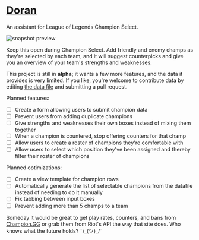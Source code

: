# [Doran](http://champion-select-assistant.herokuapp.com/)
An assistant for League of Legends Champion Select.

![snapshot preview](http://champion-select-assistant.herokuapp.com/readme-snapshot.png)

Keep this open during Champion Select. Add friendly and enemy champs as they're selected by each team, and it will suggest counterpicks and give you an overview of your team's strengths and weaknesses.

This project is still in **alpha;** it wants a few more features, and the data it provides is very limited. If you like, you're welcome to contribute data by editing [the data file](https://github.com/DawnPaladin/Doran/blob/master/champ_data.json) and submitting a pull request.

Planned features:

- [ ] Create a form allowing users to submit champion data
- [ ] Prevent users from adding duplicate champions
- [ ] Give strengths and weaknesses their own boxes instead of mixing them together
- [ ] When a champion is countered, stop offering counters for that champ
- [ ] Allow users to create a roster of champions they're comfortable with
- [ ] Allow users to select which position they've been assigned and thereby filter their roster of champions

Planned optimizations:

- [ ] Create a view template for champion rows
- [ ] Automatically generate the list of selectable champions from the datafile instead of needing to do it manually
- [ ] Fix tabbing between input boxes
- [ ] Prevent adding more than 5 champs to a team

Someday it would be great to get play rates, counters, and bans from [Champion.GG](http://champion.gg) or grab them from Riot's API the way that site does. Who knows what the future holds? ¯\\\_(ツ)_/¯
